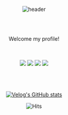<div align="center">
  
![header](https://capsule-render.vercel.app/api?type=Cylinder&text=23eun&color=3d5a80)

<br>
  <br>
  
 Welcome my profile!
<br>
  <br>
  <br>
  
<img src="https://img.shields.io/badge/JAVA-007396?style=for-the-badge&logo=java&logoColor=white">

<img src="https://img.shields.io/badge/MySQL-4479A1?style=for-the-badge&logo=MySQL&logoColor=white">

<img src="https://img.shields.io/badge/Eclipse-2C2255?style=for-the-badge&logo=Eclipse%20IDE&logoColor=white">

<img src="https://img.shields.io/badge/github-181717?style=for-the-badge&logo=github&logoColor=white">
  
<br>    
  <br>
  <br>
  <br>
  
[![Velog's GitHub stats](https://velog-readme-stats.vercel.app/api/badge?name=velog )](https://velog.io/@)


  ![Hits](https://hits.seeyoufarm.com/api/count/incr/badge.svg?url=https%3A%2F%2Fgithub.com%2F23eun%2F23eun.git&count_bg=%23527FA8&title_bg=%23555555&icon=&icon_color=%23E7E7E7&title=hits&edge_flat=false)
  
 <br>
 <br>
  
  
 
</div>
<!--
**23eun/23eun** is a ✨ _special_ ✨ repository because its `README.md` (this file) appears on your GitHub profile.

Here are some ideas to get you started:

- 🔭 I’m currently working on ...
- 🌱 I’m currently learning ...
- 👯 I’m looking to collaborate on ...
- 🤔 I’m looking for help with ...
- 💬 Ask me about ...
- 📫 How to reach me: ...
- 😄 Pronouns: ...
- ⚡ Fun fact: ...
-->
